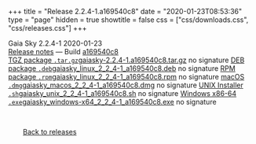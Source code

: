 +++
title = "Release 2.2.4-1.a169540c8"
date = "2020-01-23T08:53:36"
type = "page"
hidden = true
showtitle = false
css = ["css/downloads.css", "css/releases.css"]
+++

<div class="download-container">
<div id="download-title">
<i class="gs-mdi-tag"></i>
Gaia Sky <span class="downloads-version">2.2.4-1</span> 
<time class="downloads-releasedate" datetime="2020-01-23T08:53:36" title="Published: 2020-01-23T08:53:36"><i class="gs-mdi-calendar"></i> 2020-01-23</time>
<div class="downloads-build"><i class="gs-mdi-script-text"></i> <a href="#release-notes">Release notes</a> &mdash; Build <a href="https://codeberg.org/gaiasky/gaiasky/commit/a169540c8" target="_blank">a169540c8</a></div></div>
<div class="download-section">
<a href="https://gaia.ari.uni-heidelberg.de/gaiasky/releases/2.2.4-1.a169540c8/gaiasky-2.2.4-1.a169540c8.tar.gz" class="download-button"><i class="gs-mdi-zip-box icon-button"></i> TGZ package <code>.tar.gz</code><span class="download-sub">gaiasky-2.2.4-1.a169540c8.tar.gz</span></a>
<span class="signature">no signature</span>
<a href="https://gaia.ari.uni-heidelberg.de/gaiasky/releases/2.2.4-1.a169540c8/gaiasky_linux_2_2_4-1_a169540c8.deb" class="download-button"><i class="gs-mdi-debian icon-button"></i> DEB package <code>.deb</code><span class="download-sub">gaiasky_linux_2_2_4-1_a169540c8.deb</span></a>
<span class="signature">no signature</span>
<a href="https://gaia.ari.uni-heidelberg.de/gaiasky/releases/2.2.4-1.a169540c8/gaiasky_linux_2_2_4-1_a169540c8.rpm" class="download-button"><i class="gs-mdi-fedora icon-button"></i> RPM package <code>.rpm</code><span class="download-sub">gaiasky_linux_2_2_4-1_a169540c8.rpm</span></a>
<span class="signature">no signature</span>
<a href="https://gaia.ari.uni-heidelberg.de/gaiasky/releases/2.2.4-1.a169540c8/gaiasky_macos_2_2_4-1_a169540c8.dmg" class="download-button"><i class="gs-fa6-brands-apple icon-button"></i> macOS <code>.dmg</code><span class="download-sub">gaiasky_macos_2_2_4-1_a169540c8.dmg</span></a>
<span class="signature">no signature</span>
<a href="https://gaia.ari.uni-heidelberg.de/gaiasky/releases/2.2.4-1.a169540c8/gaiasky_unix_2_2_4-1_a169540c8.sh" class="download-button"><i class="gs-token-unix icon-button"></i> UNIX Installer <code>.sh</code><span class="download-sub">gaiasky_unix_2_2_4-1_a169540c8.sh</span></a>
<span class="signature">no signature</span>
<a href="https://gaia.ari.uni-heidelberg.de/gaiasky/releases/2.2.4-1.a169540c8/gaiasky_windows-x64_2_2_4-1_a169540c8.exe" class="download-button"><i class="gs-fa6-brands-windows icon-button"></i> Windows x86-64 <code>.exe</code><span class="download-sub">gaiasky_windows-x64_2_2_4-1_a169540c8.exe</span></a>
<span class="signature">no signature</span>
</div>
</div>

<p class="center-text" style="padding: 30px;"><a href="/downloads/releases"><i class="gs-mdi-arrow-left-bold-circle"></i> Back to releases</a>
</p>
